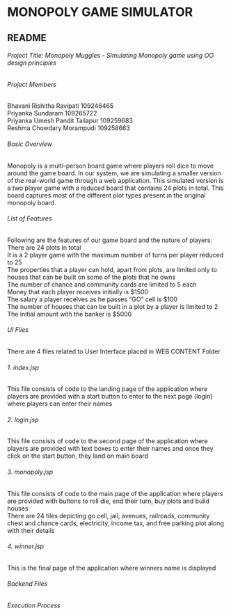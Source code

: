 # MONOPOLY GAME SIMULATOR
## README <br/>
###### Project Title: Monopoly Muggles - Simulating Monopoly game using OO design principles<br/>

###### Project Members <br>
Bhavani Rishitha Ravipati       109246465 <br/>
Priyanka Sundaram               109265722 <br/>
Priyanka Umesh Pandit Tailapur  109259683  <br/>
Reshma Chowdary Morampudi	      109258663 <br/>

###### Basic Overview <br/>
Monopoly is a multi-person board game where players roll dice to move around the game board. In our system, we are simulating a smaller version of the real-world game through a web application. This simulated version is a two player game with a reduced board that contains 24 plots in total. This board captures most of the different plot types present in the original monopoly board.  <br/>

###### List of Features <br/>
Following are the features of our game board and the nature of players: <br/>
There are 24 plots in total<br/>
It is a 2 player game with the maximum number of turns per player reduced to 25<br/>
The properties that a player can hold, apart from plots, are limited only to houses that can be built on some of the plots that he owns<br/>
The number of chance and community cards are limited to 5 each<br/>
Money that each player receives initially is $1500<br/>
The salary a player receives as he passes “GO” cell is $100<br/>
The number of houses that can be built in a plot by a player is limited to 2<br/>
The initial amount with the banker is $5000<br/>

###### UI Files <br/>

There are 4 files related to User Interface placed in WEB CONTENT Folder <br/>
###### 1. index.jsp <br/>
This file consists of code to the landing page of the application where players are provided with a start button to enter to the next page (login) where players can enter their names <br/>

###### 2. login.jsp <br/>
This file consists of code to the second page of the application where players are provided with text boxes to enter their names and once they click on the start button, they land on main board <br/>

###### 3. monopoly.jsp <br/>
This file consists of code to the main page of the application where players are provided with buttons to roll die, end their turn, buy plots and build houses <br/>
There are 24 tiles depicting go cell, jail, avenues, railroads, community chest and chance cards, electricity, income tax, and free parking plot along with their details<br/>

###### 4. winner.jsp <br/>
This is the final page of the application where winners name is displayed<br/>

###### Backend Files <br/>

###### Execution Process <br/>
